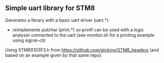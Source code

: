 
## Simple uart library for STM8
Generates a library with a basic uart driver (uart.\*)  
+ reimplements putchar (print.\*) so printf can be used with a logic analyser connected to the uart (see monitor.sh for a printing example using sigrok-cli)

Using STM8S103F3.h from https://github.com/gicking/STM8_headers
(and based on an example given by that same repo)
